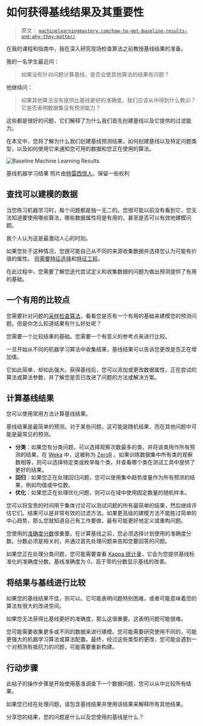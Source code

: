 # 如何获得基线结果及其重要性

> 原文： [`machinelearningmastery.com/how-to-get-baseline-results-and-why-they-matter/`](https://machinelearningmastery.com/how-to-get-baseline-results-and-why-they-matter/)

在我的课程和指南中，我在深入研究现场检查算法之前教授基线结果的准备。

我的一名学生最近问：

> 如果没有针对问题计算基线，是否会使其他算法的结果有问题？

他继续问：

> 如果其他算法没有提供比基线更好的准确度，我们应该从中得到什么教训？它是否表明数据集没有预测能力？

这些都是很好的问题，它们解释了为什么我们首先创建基线以及它提供的过滤能力。

在本文中，您将了解为什么我们创建基线预测结果，如何创建基线以及特定问题类型，以及如何使用它来通知您可用的数据和您正在使用的算法。

![Baseline Machine Learning Results](https://3qeqpr26caki16dnhd19sv6by6v-wpengine.netdna-ssl.com/wp-content/uploads/2014/11/Baseline-Machine-Learning-Results.jpg)

基线机器学习结果
照片由[特雷西惊人](http://www.flickr.com/photos/tracy_the_astonishing/7226371136)，保留一些权利

## 查找可以建模的数据

当您练习机器学习时，每个问题都是独一无二的。您很可能以前没有看到它，您无法知道要使用哪些算法，哪些数据属性将是有用的，甚至是否可以有效地建模问题。

我个人认为这是最激动人心的时刻。

如果您处于这种情况，您很可能自己从不同的来源收集数据并选择您认为可能有价值的属性。 [将需要特征选择](http://machinelearningmastery.com/an-introduction-to-feature-selection/ "An Introduction to Feature Selection")和[特征工程](http://machinelearningmastery.com/discover-feature-engineering-how-to-engineer-features-and-how-to-get-good-at-it/ "Discover Feature Engineering, How to Engineer Features and How to Get Good at It")。

在此过程中，您需要了解您迭代尝试定义和收集数据的问题为做出预测提供了有用的基础。

## 一个有用的比较点

您需要针对问题的[采样检查算法](http://machinelearningmastery.com/why-you-should-be-spot-checking-algorithms-on-your-machine-learning-problems/ "Why you should be Spot-Checking Algorithms on your Machine Learning Problems")，看看您是否有一个有用的基础来建模您的预测问题。但是你怎么知道结果有什么好处呢？

您需要一个比较结果的基础。您需要一个有意义的参考点来进行比较。

一旦开始从不同的机器学习算法中收集结果，基线结果可以告诉您更改是否正在增加值。

它如此简单，却如此强大。获得基线后，您可以添加或更改数据属性，正在尝试的算法或算法参数，并了解您是否已改进了问题的方法或解决方案。

## 计算基线结果

您可以使用常用方法计算基线结果。

基线结果是最简单的预测。对于某些问题，这可能是随机结果，而在其他问题中可能是最常见的预测。

*   **分类**：如果您有分类问题，可以选择观察次数最多的类，并将该类用作所有预测的结果。在 [Weka](http://machinelearningmastery.com/how-to-run-your-first-classifier-in-weka/ "How to Run Your First Classifier in Weka") 中，这被称为 [ZeroR](http://weka.sourceforge.net/doc.dev/weka/classifiers/rules/ZeroR.html) 。如果训练数据集中所有类的观察数相等，则可以选择特定类或枚举每个类，并查看哪个类在测试工具中提供了更好的结果。
*   **回归**：如果您正在处理回归问题，您可以使用集中趋势度量作为所有预测的结果，例如均值或中位数。
*   **优化**：如果您正在处理优化问题，则可以在域中使用固定数量的随机样本。

您可以将宝贵的时间用于集体讨论可以测试问题的所有最简单的结果，然后继续评估它们。结果可以是非常有效的过滤方法。如果更高级的建模方法不能胜过简单的中心趋势，那么您就知道自己有工作要做，最有可能更好地定义或重构问题。

您使用的[准确度分数](http://machinelearningmastery.com/classification-accuracy-is-not-enough-more-performance-measures-you-can-use/ "Classification Accuracy is Not Enough: More Performance Measures You Can Use")很重要。在计算基线之前，您必须选择计划使用的准确度分数。分数必须是相关的，并通过首先处理问题来告知您要回答的问题。

如果您正在处理分类问题，您可能需要查看 [Kappa 统计量](http://en.wikipedia.org/wiki/Cohen's_kappa)，它会为您提供基线标准化的准确度分数。基线准确度为 0，高于零的分数显示基线的改善。

## 将结果与基线进行比较

如果您的基线结果不佳，则可以。它可能表明问题特别困难，或者可能意味着您的算法有很大的改进空间。

如果您无法获得比基线更好的准确度，那么这很重要。这表明问题可能很难。

您可能需要收集更多或不同的数据来进行建模。您可能需要研究使用不同的，可能更强大的机器学习算法或算法配置。最终，经过这些类型的更改，您可能会遇到一个对预测有抵抗力的问题，可能需要重新构建。

## 行动步骤

此帖子的操作步骤是开始使用基准调查下一个数据问题，您可以从中比较所有结果。

如果您已经在处理问题，请包含基线结果并使用该结果来解释所有其他结果。

分享您的结果，您的问题是什么以及您使用的基线是什么？